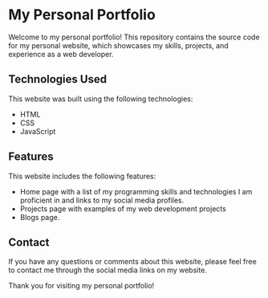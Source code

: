 # My Personal Portfolio

Welcome to my personal portfolio! This repository contains the source code for my personal website, which showcases my skills, projects, and experience as a web developer.

## Technologies Used

This website was built using the following technologies:

- HTML
- CSS
- JavaScript

## Features

This website includes the following features:

- Home page with a list of my programming skills and technologies I am proficient in and links to my social media profiles. 
- Projects page with examples of my web development projects
- Blogs page.


## Contact

If you have any questions or comments about this website, please feel free to contact me through the social media links on my website.

Thank you for visiting my personal portfolio!
